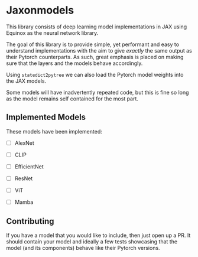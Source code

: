 # Jaxonmodels

This library consists of deep learning model implementations in JAX using Equinox as the neural network library.

The goal of this library is to provide simple, yet performant and easy to understand implementations with the aim to give *exactly* the same output as their Pytorch counterparts. As such, great emphasis is placed on making sure that the layers and the models behave accordingly.

Using `statedict2pytree` we can also load the Pytorch model weights into the JAX models.

Some models will have inadvertently repeated code, but this is fine so long as the model remains self contained for the most part.

## Implemented Models

These models have been implemented:
- [ ] AlexNet
- [ ] CLIP
- [ ] EfficientNet
- [ ] ResNet
- [ ] ViT
- [ ] Mamba


## Contributing

If you have a model that you would like to include, then just open up a PR. It should contain your model and ideally a few tests showcasing that the model (and its components) behave like their Pytorch versions.
